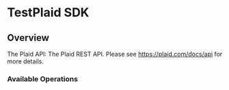 # TestPlaid SDK

## Overview

The Plaid API: The Plaid REST API. Please see https://plaid.com/docs/api for more details.

### Available Operations

